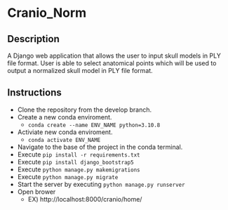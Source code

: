 # Cranio_Norm

## Description

A Django web application that allows the user to input skull models in PLY file format. User is able to select anatomical points which will be used to output a normalized skull model in PLY file format.

## Instructions

- Clone the repository from the develop branch.
- Create a new conda enviroment.
  - `conda create --name ENV_NAME python=3.10.8`
- Activiate new conda enviroment.
  - `conda activate ENV_NAME`
- Navigate to the base of the project in the conda terminal.
- Execute `pip install -r requirements.txt`
- Execute `pip install django_bootstrap5`
- Execute `python manage.py makemigrations`
- Execute `python manage.py migrate`
- Start the server by executing `python manage.py runserver`
- Open brower
  - EX) http://localhost:8000/cranio/home/
